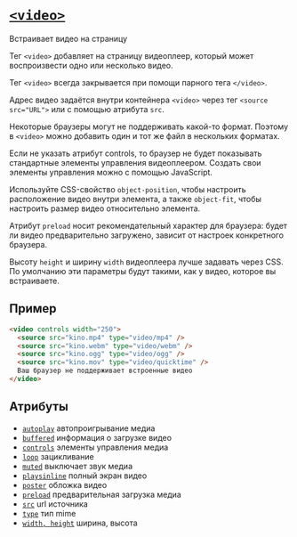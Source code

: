 # [`<video>`](../index.md)

Встраивает видео на страницу

Тег `<video>` добавляет на страницу видеоплеер, который может воспроизвести одно или несколько видео.

Тег `<video>` всегда закрывается при помощи парного тега `</video>`.

Адрес видео задаётся внутри контейнера `<video>` через тег `<source src="URL">` или с помощью атрибута `src`.

Некоторые браузеры могут не поддерживать какой-то формат. Поэтому в `<video>` можно добавить один и тот же файл в нескольких форматах.

Если не указать атрибут controls, то браузер не будет показывать стандартные элементы управления видеоплеером. Создать свои элементы управления можно с помощью JavaScript.

Используйте CSS-свойство `object-position`, чтобы настроить расположение видео внутри элемента, а также `object-fit`, чтобы настроить размер видео относительно элемента.

Атрибут `preload` носит рекомендательный характер для браузера: будет ли видео предварительно загружено, зависит от настроек конкретного браузера.

Высоту `height` и ширину `width` видеоплеера лучше задавать через CSS. По умолчанию эти параметры будут такими, как у видео, которое вы встраиваете.

## Пример

```html
<video controls width="250">
  <source src="kino.mp4" type="video/mp4" />
  <source src="kino.webm" type="video/webm" />
  <source src="kino.ogg" type="video/ogg" />
  <source src="kino.mov" type="video/quicktime" />
  Ваш браузер не поддерживает встроенные видео
</video>
```

## Атрибуты

- [`autoplay`](../Attrubutes/autoplay.md) автопроигрывание медиа
- [`buffered`](../Attrubutes/buffered.md) информация о загрузке видео
- [`controls`](../Attrubutes/controls.md) элементы управления медиа
- [`loop`](../Attrubutes/loop.md) зацикливание
- [`muted`](../Attrubutes/muted.md) выключает звук медиа
- [`playsinline`](../Attrubutes/playsinline.md) полный экран видео
- [`poster`](../Attrubutes/poster.md) обложка видео
- [`preload`](../Attrubutes/preload.md) предварительная загрузка медиа
- [`src`](../Attrubutes/src.md) url источника
- [`type`](<../Attrubutes/type (a, audio, object, source, video).md>) тип mime
- [`width, height`](<../Attrubutes/width, height.md>) ширина, высота
